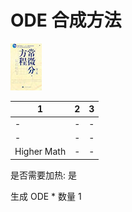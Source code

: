 # ODE 合成方法

![Icon](e106ab08438ec984d938b467c3f16769.jpg)

|1|2|3|
|----|-----|-----|
|-|-|-|
|-|-|-|
|Higher Math|-|-|

是否需要加热: 是

生成 ODE \* 数量 1
<br/> <br/> <br/> 

